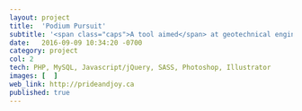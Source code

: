 ```yaml
---
layout: project
title:  'Podium Pursuit'
subtitle: '<span class="caps">A tool aimed</span> at geotechnical engineers to streamline the process of collecting, reviewing and approving site investigation information.'
date:   2016-09-09 10:34:20 -0700
category: project
col: 2
tech: PHP, MySQL, Javascript/jQuery, SASS, Photoshop, Illustrator
images: [  ]
web_link: http://prideandjoy.ca
published: true
---
```


